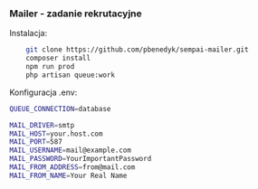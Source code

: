 <h3> Mailer - zadanie rekrutacyjne </h3>

Instalacja: 
```bash
    git clone https://github.com/pbenedyk/sempai-mailer.git
    composer install
    npm run prod
    php artisan queue:work 
 ```


Konfiguracja .env:
```bash
QUEUE_CONNECTION=database

MAIL_DRIVER=smtp
MAIL_HOST=your.host.com
MAIL_PORT=587
MAIL_USERNAME=mail@example.com
MAIL_PASSWORD=YourImportantPassword
MAIL_FROM_ADDRESS=from@mail.com
MAIL_FROM_NAME=Your Real Name
```